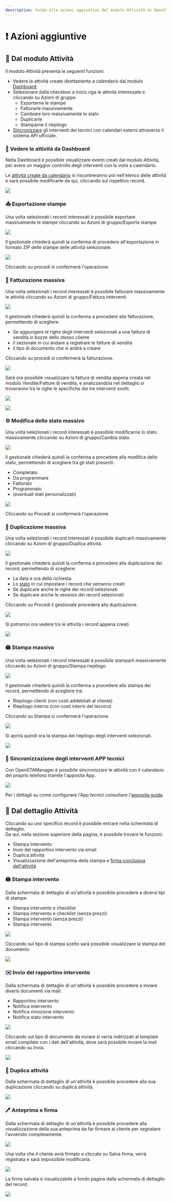 ```yaml
---
description: Guida alle azioni aggiuntive del modulo Attività di OpenSTAManager
---
```


# ❗ Azioni aggiuntive

## 👥 Dal modulo Attività

Il modulo Attività presenta le seguenti funzioni:

* Vedere le attività create direttamente a calendario dal modulo [Dashboard](../dashboard/);
* Selezionare dalla checkbox a inizio riga le attività interessate e cliccando su Azioni di gruppo
  * Esportarne le stampe
  * Fatturarle massivamente
  * Cambiare loro massivamente lo stato
  * Duplicarle
  * Stamparne il riepilogo
* [Sincronizzare](../../esempi/calendario-su-telefono.md) gli interventi dei tecnici con calendari esterni attraverso il sistema API ufficiale.

### 📅 Vedere le attività da Dashboard

Nella Dashboard è possibile visualizzare eventi creati dal modulo Attività, per avere un maggior controllo degli interventi con la vista a calendario.

Le [attività create da calendario](../dashboard/creazione.md) si riscontreranno poi nell'elenco delle attività e sarà possibile modificarle da qui, cliccando sul rispettivo record.

![](<../../.gitbook/assets/image (34) (1) (1) (1) (1) (1) (1) (2) (1).png>)

### 📤 Esportazione stampe

Una volta selezionati i record interessati è possibile esportare massivamente le stampe cliccando su Azioni di gruppo/Esporta stampe.

![](<../../.gitbook/assets/image (63) (1) (1) (1) (1) (1) (1) (1) (1).png>)

Il gestionale chiederà quindi la conferma di procedere all'esportazione in formato ZIP delle stampe delle attività selezionate.

![](<../../.gitbook/assets/image (99) (1).png>)

Cliccando su procedi si confermerà l'operazione.

### 📃 Fatturazione massiva

Una volta selezionati i record interessati è possibile fatturare massivamente le attività cliccando su Azioni di gruppo/Fattura interventi.

![](<../../.gitbook/assets/image (54) (1) (1) (1) (1) (1).png>)

Il gestionale chiederà quindi la conferma a procedere alla fatturazione, permettendo di scegliere:

* Se aggiungere le righe degli interventi selezionati a una fattura di vendita in bozze dello stesso cliente
* il sezionale in cui andare a registrare le fatture di vendita
* il tipo di documento che si andrà a creare

Cliccando su procedi si confermerà la fatturazione.

![](<../../.gitbook/assets/image (64) (1) (1) (2).png>)

Sarà ora possibile visualizzare la fattura di vendita appena creata nel modulo Vendite/Fatture di vendita, e analizzandola nel dettaglio si troveranno tra le righe le specifiche dei tre interventi svolti.

![](<../../.gitbook/assets/image (55) (1) (1) (2) (1) (1) (1) (1).png>)

![](<../../.gitbook/assets/image (62) (1) (1) (1).png>)

### ⚙️ Modifica dello stato massivo

Una volta selezionati i record interessati è possibile modificarne lo stato massivamente cliccando su Azioni di gruppo/Cambia stato.

![](<../../.gitbook/assets/image (103) (1) (1) (1) (1).png>)

Il gestionale chiederà quindi la conferma a procedere alla modifica dello stato, permettendo di scegliere tra gli stati presenti:

* Completato
* Da programmare
* Fatturato
* Programmato
* (eventuali stati personalizzati)

![](<../../.gitbook/assets/image (24) (1) (1) (1) (1) (1) (1).png>)

Cliccando su Procedi si confermerà l'operazione.

### 🧬 Duplicazione massiva

Una volta selezionati i record interessati è possibile duplicarli massivamente cliccando su Azioni di gruppo/Duplica attività.

![](<../../.gitbook/assets/image (98) (1) (1) (1) (1).png>)

Il gestionale chiederà quindi la conferma a procedere alla duplicazione dei record, permettendo di scegliere:

* La data e ora della richiesta
* Lo [stato](statidiattivita.md) in cui impostare i record che verranno creati
* Se duplicare anche le righe dei record selezionati
* Se duplicare anche le sessioni dei record selezionati

Cliccando su Procedi il gestionale procederà alla duplicazione.

![](<../../.gitbook/assets/image (80) (1) (1) (1) (1) (1).png>)

Si potranno ora vedere tra le attività i record appena creati.

![](<../../.gitbook/assets/image (66) (1) (1) (1) (1) (1) (1).png>)

### 🖨️ Stampa massiva

Una volta selezionati i record interessati è possibile stamparli massivamente cliccando su Azioni di gruppo/Stampa riepilogo.

![](<../../.gitbook/assets/image (52) (1) (2).png>)

Il gestionale chiederà quindi la conferma a procedere alla stampa dei record, permettendo di scegliere tra:

* Riepilogo clienti (con costi addebitati al cliente)
* Riepilogo interno (con costi interni del tecnico)

Cliccando su Stampa si confermerà l'operazione.

![](<../../.gitbook/assets/image (77) (1) (1) (1) (1) (1) (1) (1) (1).png>)

Si aprirà quindi ora la stampa del riepilogo degli interventi selezionati.

![](<../../.gitbook/assets/image (94) (1) (1).png>)

### 📱 Sincronizzazione degli interventi APP tecnici

Con OpenSTAManager è possibile sincronizzare le attività con il calendario del proprio telefono tramite l'apposita App.

![](<../../.gitbook/assets/image (56) (1) (1) (1) (1) (1) (1) (1).png>)

Per i dettagli su come configurare l'App tecnici consultare l'[apposita guida](../../esempi/calendario-su-telefono.md).

## 👤 Dal dettaglio Attività

Cliccando su uno specifico record è possibile entrare nella schermata di dettaglio.\
Da qui, nella sezione superiore della pagina, è possibile trovare le funzioni:

* Stampa Intervento
* Invio del rapportino intervento via email
* Duplica attività
* Visualizzazione dell'anteprima della stampa e [firma conclusiva dell'attività](modifica.md#anteprima-e-firma)

### 🖨️ Stampa intervento

Dalla schermata di dettaglio di un'attività è possibile procedere a diversi tipi di stampe:

* Stampa intervento e checklist
* Stampa intervento e checklist (senza prezzi)
* Stampa intervento (senza prezzi)
* Stampa intervento

![](<../../.gitbook/assets/image (92) (1) (2) (1) (1) (1).png>)

Cliccando sul tipo di stampa scelto sarà possibile visualizzare la stampa del documento

![](<../../.gitbook/assets/image (79) (1) (1) (1) (1).png>)

### ✉️ Invio del rapportino intervento

Dalla schermata di dettaglio di un'attività è possibile procedere a inviare diversi documenti via mail:

* Rapportino intervento
* Notifica intervento
* Notifica rimozione intervento
* Notifica stato intervento

![](<../../.gitbook/assets/image (25) (1) (1) (1).png>)

Cliccando sul tipo di documento da inviare si verrà indirizzati al template email compilato con i dati dell'attività, dove sarà possibile inviare la mail cliccando su Invia.

![](<../../.gitbook/assets/image (67) (1) (1) (1) (1) (1).png>)

### 🧬 Duplica attività

Dalla schermata di dettaglio di un'attività è possibile procedere alla sua duplicazione cliccando su duplica attività.

![](<../../.gitbook/assets/image (46) (1) (1).png>)

### 🖊️ Anteprima e firma

Dalla schermata di dettaglio di un'attività è possibile procedere alla visualizzazione della sua anteprima da far firmare al cliente per segnalare l'avvenuto completamente.

![](<../../.gitbook/assets/image (33) (1) (2).png>)

Una volta che il cliente avrà firmato e cliccato su Salva firma, verrà registrata e sarà impossibile modificarla.

![](<../../.gitbook/assets/image (96) (1) (1) (1) (1) (1) (1).png>)

La firma salvata è visualizzabile a fondo pagina dalla schermata di dettaglio del record.

![](<../../.gitbook/assets/image (73) (1) (1) (1) (1).png>)
